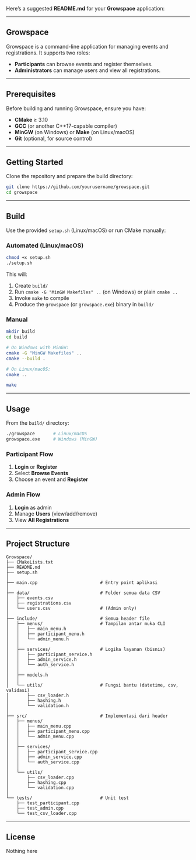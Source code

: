 Here’s a suggested **README.md** for your **Growspace** application:

---

## Growspace

Growspace is a command-line application for managing events and registrations. It supports two roles:

* **Participants** can browse events and register themselves.
* **Administrators** can manage users and view all registrations.

---

## Prerequisites

Before building and running Growspace, ensure you have:

* **CMake** ≥ 3.10
* **GCC** (or another C++17-capable compiler)
* **MinGW** (on Windows) or **Make** (on Linux/macOS)
* **Git** (optional, for source control)

---

## Getting Started

Clone the repository and prepare the build directory:

```bash
git clone https://github.com/yourusername/growspace.git
cd growspace
```

---

## Build

Use the provided `setup.sh` (Linux/macOS) or run CMake manually:

### Automated (Linux/macOS)

```bash
chmod +x setup.sh
./setup.sh
```

This will:

1. Create `build/`
2. Run `cmake -G "MinGW Makefiles" ..` (on Windows) or plain `cmake ..`
3. Invoke `make` to compile
4. Produce the `growspace` (or `growspace.exe`) binary in `build/`

### Manual

```bash
mkdir build
cd build

# On Windows with MinGW:
cmake -G "MinGW Makefiles" ..
cmake --build .

# On Linux/macOS:
cmake ..

make
```

---

## Usage

From the `build/` directory:

```bash
./growspace       # Linux/macOS
growspace.exe     # Windows (MinGW)
```

### Participant Flow

1. **Login** or **Register**
2. Select **Browse Events**
3. Choose an event and **Register**

### Admin Flow

1. **Login** as admin
2. Manage **Users** (view/add/remove)
3. View **All Registrations**

---

## Project Structure

```
Growspace/
├── CMakeLists.txt
├── README.md
├── setup.sh
│
├── main.cpp                        # Entry point aplikasi
│
├── data/                           # Folder semua data CSV
│   ├── events.csv
│   ├── registrations.csv
│   └── users.csv                   # (Admin only)
│
├── include/                        # Semua header file
│   ├── menus/                      # Tampilan antar muka CLI
│   │   ├── main_menu.h
│   │   ├── participant_menu.h
│   │   └── admin_menu.h
│   │
│   ├── services/                   # Logika layanan (bisnis)
│   │   ├── participant_service.h
│   │   ├── admin_service.h
│   │   └── auth_service.h
│   │
│   ├── models.h
│   │
│   └── utils/                      # Fungsi bantu (datetime, csv, validasi)
│       ├── csv_loader.h
│       ├── hashing.h
│       └── validation.h
│
├── src/                            # Implementasi dari header
│   ├── menus/
│   │   ├── main_menu.cpp
│   │   ├── participant_menu.cpp
│   │   └── admin_menu.cpp
│   │
│   ├── services/
│   │   ├── participant_service.cpp
│   │   ├── admin_service.cpp
│   │   └── auth_service.cpp
│   │
│   └── utils/
│       ├── csv_loader.cpp
│       ├── hashing.cpp
│       └── validation.cpp
│
└── tests/                          # Unit test
    ├── test_participant.cpp
    ├── test_admin.cpp
    └── test_csv_loader.cpp
```

---

## License

Nothing here
